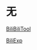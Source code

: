# 无
[BiliBiliTool](https://github.com/RayWangQvQ/BiliBiliTool)

[BiliExp](https://github.com/happy888888/BiliExp)